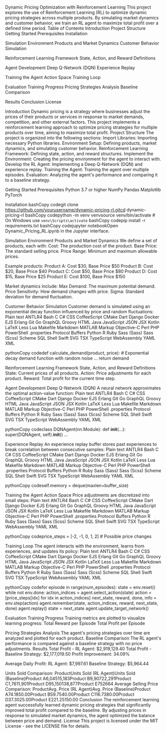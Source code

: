 Dynamic Pricing Optimization with Reinforcement Learning
This project explores the use of Reinforcement Learning (RL) to optimize dynamic pricing strategies across multiple products. By simulating market dynamics and customer behavior, we train an RL agent to maximize total profit over a defined time period.
Table of Contents
Introduction
Project Structure
Getting Started
Prerequisites
Installation

Simulation Environment
Products and Market Dynamics
Customer Behavior Simulation

Reinforcement Learning Framework
State, Action, and Reward Definitions

Agent Development
Deep Q-Network (DQN)
Experience Replay

Training the Agent
Action Space
Training Loop

Evaluation
Training Progress
Pricing Strategies Analysis
Baseline Comparison

Results
Conclusion
License

Introduction
Dynamic pricing is a strategy where businesses adjust the prices of their products or services in response to market demands, competition, and other external factors. This project implements a reinforcement learning approach to optimize pricing strategies for multiple products over time, aiming to maximize total profit.
Project Structure
The project is organized into the following sections:
Import Libraries: Importing necessary Python libraries.
Environment Setup: Defining products, market dynamics, and simulating customer behavior.
Reinforcement Learning Framework: Defining state, action, and reward structures.
Implement the Environment: Creating the pricing environment for the agent to interact with.
Develop the RL Agent: Implementing a Deep Q-Network (DQN) and experience replay.
Training the Agent: Training the agent over multiple episodes.
Evaluation: Analyzing the agent's performance and comparing it to a baseline strategy.

Getting Started
Prerequisites
Python 3.7 or higher
NumPy
Pandas
Matplotlib
PyTorch

Installation
bashCopy codegit clone https://github.com/yourusername/dynamic-pricing-rl.gitcd dynamic-pricing-rl
bashCopy codepython -m venv venvsource venv/bin/activate  # On Windows use `venv\Scripts\activate`
bashCopy codepip install -r requirements.txt
bashCopy codejupyter notebookOpen Dynamic_Pricing_RL.ipynb in the Jupyter interface.

Simulation Environment
Products and Market Dynamics
We define a set of products, each with:
Cost: The production cost of the product.
Base Price: The standard selling price.
Price Range: Minimum and maximum allowable prices.

Example products:
Product A: Cost $30, Base Price $50
Product B: Cost $20, Base Price $40
Product C: Cost $50, Base Price $80
Product D: Cost $15, Base Price $25
Product E: Cost $100, Base Price $150

Market dynamics include:
Max Demand: The maximum potential demand.
Price Sensitivity: How demand changes with price.
Sigma: Standard deviation for demand fluctuation.

Customer Behavior Simulation
Customer demand is simulated using an exponential decay function influenced by price and random fluctuations:
Plain text
ANTLR4
Bash
C
C#
CSS
CoffeeScript
CMake
Dart
Django
Docker
EJS
Erlang
Git
Go
GraphQL
Groovy
HTML
Java
JavaScript
JSON
JSX
Kotlin
LaTeX
Less
Lua
Makefile
Markdown
MATLAB
Markup
Objective-C
Perl
PHP
PowerShell
.properties
Protocol Buffers
Python
R
Ruby
Sass (Sass)
Sass (Scss)
Scheme
SQL
Shell
Swift
SVG
TSX
TypeScript
WebAssembly
YAML
XML

pythonCopy codedef calculate_demand(product, price):
    # Exponential decay demand function with random noise
    ...
    return demand



Reinforcement Learning Framework
State, Action, and Reward Definitions
State: Current prices of all products.
Action: Price adjustments for each product.
Reward: Total profit for the current time step.

Agent Development
Deep Q-Network (DQN)
A neural network approximates the optimal action-value function:
Plain text
ANTLR4
Bash
C
C#
CSS
CoffeeScript
CMake
Dart
Django
Docker
EJS
Erlang
Git
Go
GraphQL
Groovy
HTML
Java
JavaScript
JSON
JSX
Kotlin
LaTeX
Less
Lua
Makefile
Markdown
MATLAB
Markup
Objective-C
Perl
PHP
PowerShell
.properties
Protocol Buffers
Python
R
Ruby
Sass (Sass)
Sass (Scss)
Scheme
SQL
Shell
Swift
SVG
TSX
TypeScript
WebAssembly
YAML
XML

pythonCopy codeclass DQNAgent(nn.Module):
    def __init__(...):
        super(DQNAgent, self).__init__()
        ...



Experience Replay
An experience replay buffer stores past experiences to break correlation between consecutive samples:
Plain text
ANTLR4
Bash
C
C#
CSS
CoffeeScript
CMake
Dart
Django
Docker
EJS
Erlang
Git
Go
GraphQL
Groovy
HTML
Java
JavaScript
JSON
JSX
Kotlin
LaTeX
Less
Lua
Makefile
Markdown
MATLAB
Markup
Objective-C
Perl
PHP
PowerShell
.properties
Protocol Buffers
Python
R
Ruby
Sass (Sass)
Sass (Scss)
Scheme
SQL
Shell
Swift
SVG
TSX
TypeScript
WebAssembly
YAML
XML

pythonCopy codeself.memory = deque(maxlen=buffer_size)



Training the Agent
Action Space
Price adjustments are discretized into small steps:
Plain text
ANTLR4
Bash
C
C#
CSS
CoffeeScript
CMake
Dart
Django
Docker
EJS
Erlang
Git
Go
GraphQL
Groovy
HTML
Java
JavaScript
JSON
JSX
Kotlin
LaTeX
Less
Lua
Makefile
Markdown
MATLAB
Markup
Objective-C
Perl
PHP
PowerShell
.properties
Protocol Buffers
Python
R
Ruby
Sass (Sass)
Sass (Scss)
Scheme
SQL
Shell
Swift
SVG
TSX
TypeScript
WebAssembly
YAML
XML

pythonCopy codeprice_steps = [-2, -1, 0, 1, 2]  # Possible price changes



Training Loop
The agent interacts with the environment, learns from experiences, and updates its policy:
Plain text
ANTLR4
Bash
C
C#
CSS
CoffeeScript
CMake
Dart
Django
Docker
EJS
Erlang
Git
Go
GraphQL
Groovy
HTML
Java
JavaScript
JSON
JSX
Kotlin
LaTeX
Less
Lua
Makefile
Markdown
MATLAB
Markup
Objective-C
Perl
PHP
PowerShell
.properties
Protocol Buffers
Python
R
Ruby
Sass (Sass)
Sass (Scss)
Scheme
SQL
Shell
Swift
SVG
TSX
TypeScript
WebAssembly
YAML
XML

pythonCopy codefor episode in range(num_episodes):
    state = env.reset()
    while not env.done:
        action_indices = agent.select_action(state)
        action = [price_steps[idx] for idx in action_indices]
        next_state, reward, done, info = env.step(action)
        agent.remember(state, action_indices, reward, next_state, done)
        agent.replay()
        state = next_state
    agent.update_target_network()



Evaluation
Training Progress
Training metrics are plotted to visualize learning progress:
Total Reward per Episode
Total Profit per Episode

Pricing Strategies Analysis
The agent's pricing strategies over time are analyzed and plotted for each product.
Baseline Comparison
The RL agent's performance is compared against a baseline strategy with no price adjustments.
Results
Total Profit - RL Agent: $2,919,129.40
Total Profit - Baseline Strategy: $2,177,019.50
Profit Improvement: 34.09%

Average Daily Profit:
RL Agent: $7,997.61
Baseline Strategy: $5,964.44

Units Sold Comparison:
ProductUnits Sold (RL Agent)Units Sold (Baseline)Product A6,04515,183Product B9,90722,291Product C1,7611,901Product D95,150138,877Product E752664
Average Selling Price Comparison:
ProductAvg. Price (RL Agent)Avg. Price (Baseline)Product A$74.18$50.00Product B$59.75$40.00Product C$116.73$80.00Product D$37.30$25.00Product E$221.25$150.00
Conclusion
The reinforcement learning agent successfully learned dynamic pricing strategies that significantly improved total profit compared to the baseline. By adjusting prices in response to simulated market dynamics, the agent optimized the balance between price and demand.
License
This project is licensed under the MIT License - see the LICENSE file for details.



